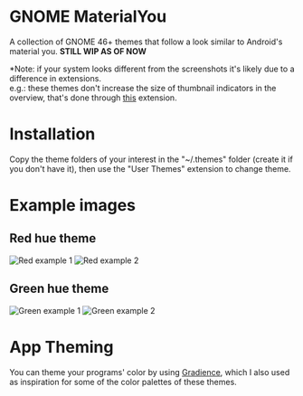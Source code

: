 # GNOME MaterialYou
A collection of GNOME 46+ themes that follow a look similar to Android's material you. **STILL WIP AS OF NOW**

*Note: if your system looks different from the screenshots it's likely due to a difference in extensions.<br/>
e.g.: these themes don't increase the size of thumbnail indicators in the overview, that's done through [this](https://extensions.gnome.org/extension/4158/gnome-40-ui-improvements/) extension.


# Installation
Copy the theme folders of your interest in the "~/.themes" folder (create it if you don't have it), then use the "User Themes" extension to change theme.

# Example images

## Red hue theme
![Red example 1](https://github.com/talpinum/GNOME-MaterialYou/assets/144681756/e7c3b748-9cf2-4ae5-9dec-80db93c9f5ee)
![Red example 2](https://github.com/talpinum/GNOME-MaterialYou/assets/144681756/e938bed4-2a46-46f4-b9dd-c444bcc9aa1e)

## Green hue theme
![Green example 1](https://github.com/user-attachments/assets/4a2387ad-376d-449c-ab24-cf703ad005b2)
![Green example 2](https://github.com/user-attachments/assets/c847a955-f0aa-4fdc-8cd0-f0a2a50954f3)





# App Theming

You can theme your programs' color by using [Gradience](https://flathub.org/apps/com.github.GradienceTeam.Gradience), which I also used as inspiration for some of the color palettes of these themes.
